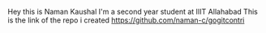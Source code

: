Hey this is Naman Kaushal
I'm a second year student at IIIT Allahabad
This is the link of the repo i created
https://github.com/naman-c/gogitcontri
